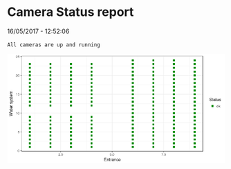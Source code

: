Camera Status report
================
16/05/2017 - 12:52:06

    All cameras are up and running

![](camreport_files/figure-markdown_github/unnamed-chunk-2-1.png)
